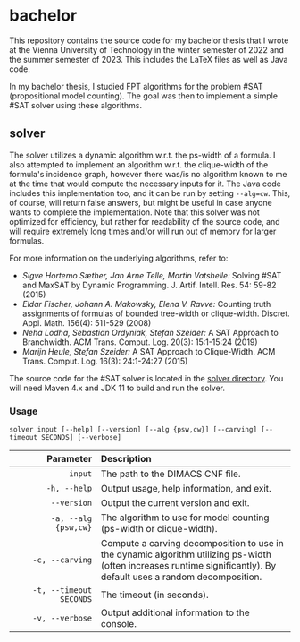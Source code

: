 # bachelor

This repository contains the source code for my bachelor thesis that I wrote at the Vienna University of Technology in the winter semester of 2022 and the summer semester of 2023.
This includes the LaTeX files as well as Java code.

In my bachelor thesis, I studied FPT algorithms for the problem #SAT (propositional model counting). The goal was then to implement a simple #SAT solver using these algorithms.

## solver

The solver utilizes a dynamic algorithm w.r.t. the ps-width of a formula. I also attempted to implement an algorithm w.r.t. the clique-width of the formula's incidence graph, however there was/is no algorithm known to me at the time that would compute the necessary inputs for it.
The Java code includes this implementation too, and it can be run by setting `--alg=cw`.
This, of course, will return false answers, but might be useful in case anyone wants to complete the implementation.
Note that this solver was not optimized for efficiency, but rather for readability of the source code, and will require extremely long times and/or will run out of memory for larger formulas.

For more information on the underlying algorithms, refer to:
- *Sigve Hortemo Sæther, Jan Arne Telle, Martin Vatshelle:* Solving #SAT and MaxSAT by Dynamic Programming. J. Artif. Intell. Res. 54: 59-82 (2015)
- *Eldar Fischer, Johann A. Makowsky, Elena V. Ravve:* Counting truth assignments of formulas of bounded tree-width or clique-width. Discret. Appl. Math. 156(4): 511-529 (2008)
- *Neha Lodha, Sebastian Ordyniak, Stefan Szeider:* A SAT Approach to Branchwidth. ACM Trans. Comput. Log. 20(3): 15:1-15:24 (2019)
- *Marijn Heule, Stefan Szeider:* A SAT Approach to Clique-Width. ACM Trans. Comput. Log. 16(3): 24:1-24:27 (2015)

The source code for the #SAT solver is located in the [solver directory](solver/). You will need Maven 4.x and JDK 11 to build and run the solver.

### Usage

```
solver input [--help] [--version] [--alg {psw,cw}] [--carving] [--timeout SECONDS] [--verbose]
```
| &nbsp;&nbsp;&nbsp;&nbsp;&nbsp;&nbsp;&nbsp;&nbsp;&nbsp;&nbsp;&nbsp;&nbsp;Parameter | Description
| --: | :----
| `input` | The path to the DIMACS CNF file.
| `-h, --help` | Output usage, help information, and exit.
| `--version` | Output the current version and exit.
| `-a, --alg {psw,cw}` | The algorithm to use for model counting (ps-width or clique-width).
| `-c, --carving` | Compute a carving decomposition to use in the dynamic algorithm utilizing ps-width (often increases runtime significantly). By default uses a random decomposition.
| `-t, --timeout SECONDS` | The timeout (in seconds).
| `-v, --verbose` | Output additional information to the console.
